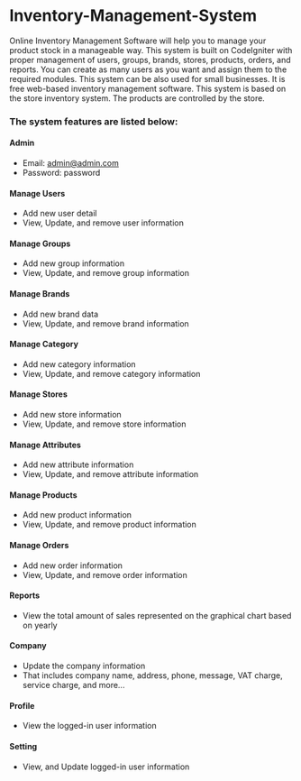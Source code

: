 # Inventory-Management-System
 
Online Inventory Management Software will help you to manage your product stock in a manageable way. This system is built on CodeIgniter with proper management of users, groups, brands, stores, products, orders, and reports. You can create as many users as you want and assign them to the required modules. This system can be also used for small businesses. It is free web-based inventory management software. This system is based on the store inventory system. The products are controlled by the store.
### The system features are listed below:
#### Admin
* Email: admin@admin.com
* Password: password
#### Manage Users
* Add new user detail
* View, Update, and remove user information
#### Manage Groups
* Add new group information
* View, Update, and remove group information
#### Manage Brands
* Add new brand data
* View, Update, and remove brand information
#### Manage Category
* Add new category information
* View, Update, and remove category information
#### Manage Stores
* Add new store information
* View, Update, and remove store information
#### Manage Attributes
* Add new attribute information
* View, Update, and remove attribute information
#### Manage Products
* Add new product information
* View, Update, and remove product information
#### Manage Orders
* Add new order information
* View, Update, and remove order information
#### Reports
* View the total amount of sales represented on the graphical chart based on yearly
#### Company
* Update the company information
* That includes company name, address, phone, message, VAT charge, service charge, and more...
#### Profile
* View the logged-in user information
#### Setting
* View, and Update logged-in user information

